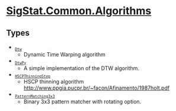 # [SigStat.Common.Algorithms](./README.md)

## Types

- <sub>[`Dtw`](./Dtw.md)</sub>
	- Dynamic Time Warping algorithm
- <sub>[`DtwPy`](./DtwPy.md)</sub>
	- A simple implementation of the DTW algorithm.
- <sub>[`HSCPThinningStep`](./HSCPThinningStep.md)</sub>
	- HSCP thinning algorithm  http://www.ppgia.pucpr.br/~facon/Afinamento/1987holt.pdf
- <sub>[`PatternMatching3x3`](./PatternMatching3x3.md)</sub>
	- Binary 3x3 pattern matcher with rotating option.

